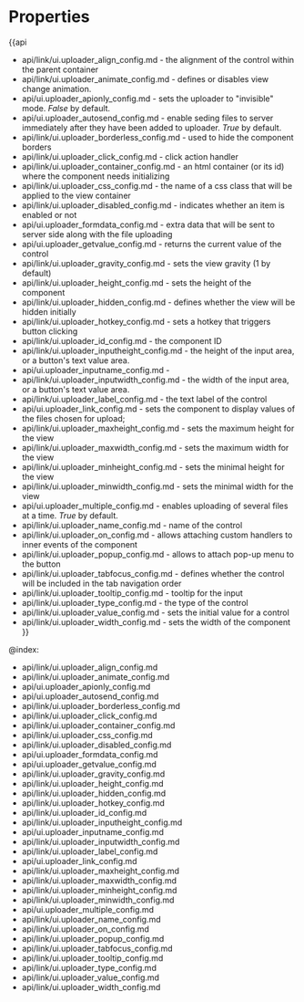 Properties
==========

{{api
- api/link/ui.uploader_align_config.md - the alignment of the control within the parent container
- api/link/ui.uploader_animate_config.md - defines or disables view change animation.
- api/ui.uploader_apionly_config.md - sets the uploader to "invisible" mode. *False* by default.
- api/ui.uploader_autosend_config.md - enable seding files to server immediately after they have been added to uploader. *True* by default.
- api/link/ui.uploader_borderless_config.md - used to hide the component borders
- api/link/ui.uploader_click_config.md - click action handler
- api/link/ui.uploader_container_config.md - an html container (or its id) where the component needs initializing
- api/link/ui.uploader_css_config.md - the name of a css class that will be applied to the view container
- api/link/ui.uploader_disabled_config.md - indicates whether an item is enabled or not
- api/ui.uploader_formdata_config.md - extra data that will be sent to server side along with the file uploading
- api/ui.uploader_getvalue_config.md - returns the current value of the control
- api/link/ui.uploader_gravity_config.md - sets the view gravity (1 by default)
- api/link/ui.uploader_height_config.md - sets the height of the component
- api/link/ui.uploader_hidden_config.md - defines whether the view will be hidden initially
- api/link/ui.uploader_hotkey_config.md - sets a hotkey that triggers button clicking
- api/link/ui.uploader_id_config.md - the component ID
- api/link/ui.uploader_inputheight_config.md - the height of the input area, or a button's text value area.
- api/ui.uploader_inputname_config.md - 
- api/link/ui.uploader_inputwidth_config.md - the width of the input area, or a button's text value area.
- api/link/ui.uploader_label_config.md - the text label of the control
- api/ui.uploader_link_config.md - sets the component to display values of the files chosen for upload;
- api/link/ui.uploader_maxheight_config.md - sets the maximum height for the view
- api/link/ui.uploader_maxwidth_config.md - sets the maximum width for the view
- api/link/ui.uploader_minheight_config.md - sets the minimal height for the view
- api/link/ui.uploader_minwidth_config.md - sets the minimal width for the view
- api/ui.uploader_multiple_config.md - enables uploading of several files at a time. *True* by default.
- api/link/ui.uploader_name_config.md - name of the control
- api/link/ui.uploader_on_config.md - allows attaching custom handlers to inner events of the component
- api/link/ui.uploader_popup_config.md - allows to attach pop-up menu to the button
- api/link/ui.uploader_tabfocus_config.md - defines whether the control will be included in the tab navigation order
- api/link/ui.uploader_tooltip_config.md - tooltip for the input
- api/link/ui.uploader_type_config.md - the type of the control
- api/link/ui.uploader_value_config.md - sets the initial value for a control
- api/link/ui.uploader_width_config.md - sets the width of the component
}}

@index:
- api/link/ui.uploader_align_config.md
- api/link/ui.uploader_animate_config.md
- api/ui.uploader_apionly_config.md
- api/ui.uploader_autosend_config.md
- api/link/ui.uploader_borderless_config.md
- api/link/ui.uploader_click_config.md
- api/link/ui.uploader_container_config.md
- api/link/ui.uploader_css_config.md
- api/link/ui.uploader_disabled_config.md
- api/ui.uploader_formdata_config.md
- api/ui.uploader_getvalue_config.md
- api/link/ui.uploader_gravity_config.md
- api/link/ui.uploader_height_config.md
- api/link/ui.uploader_hidden_config.md
- api/link/ui.uploader_hotkey_config.md
- api/link/ui.uploader_id_config.md
- api/link/ui.uploader_inputheight_config.md
- api/ui.uploader_inputname_config.md
- api/link/ui.uploader_inputwidth_config.md
- api/link/ui.uploader_label_config.md
- api/ui.uploader_link_config.md
- api/link/ui.uploader_maxheight_config.md
- api/link/ui.uploader_maxwidth_config.md
- api/link/ui.uploader_minheight_config.md
- api/link/ui.uploader_minwidth_config.md
- api/ui.uploader_multiple_config.md
- api/link/ui.uploader_name_config.md
- api/link/ui.uploader_on_config.md
- api/link/ui.uploader_popup_config.md
- api/link/ui.uploader_tabfocus_config.md
- api/link/ui.uploader_tooltip_config.md
- api/link/ui.uploader_type_config.md
- api/link/ui.uploader_value_config.md
- api/link/ui.uploader_width_config.md

